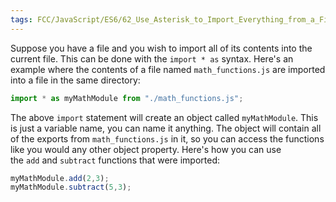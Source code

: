 ```yaml
---
tags: FCC/JavaScript/ES6/62_Use_Asterisk_to_Import_Everything_from_a_File
---
```

Suppose you have a file and you wish to import all of its contents into the current file. This can be done with the `import * as` syntax. Here's an example where the contents of a file named `math_functions.js` are imported into a file in the same directory:

```js
import * as myMathModule from "./math_functions.js";
```

The above `import` statement will create an object called `myMathModule`. This is just a variable name, you can name it anything. The object will contain all of the exports from `math_functions.js` in it, so you can access the functions like you would any other object property. Here's how you can use the `add` and `subtract` functions that were imported:

```js
myMathModule.add(2,3);
myMathModule.subtract(5,3);
```
